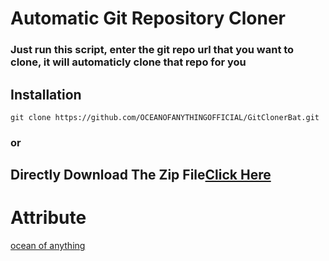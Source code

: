 # Automatic Git Repository Cloner
### Just run this script, enter the git repo url that you want to clone, it will automaticly clone that repo for you
## Installation
```shell
git clone https://github.com/OCEANOFANYTHINGOFFICIAL/GitClonerBat.git
```
### or
## Directly Download The Zip File[Click Here](https://github.com/OCEANOFANYTHINGOFFICIAL/GitClonerBat/archive/refs/heads/main.zip)
# Attribute
[ocean of anything](https://oceanofanythingg.blogspot.com)